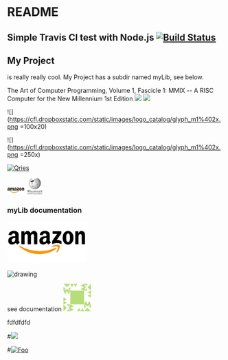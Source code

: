 # README

## Simple Travis CI test with Node.js [![Build Status](https://travis-ci.org/mgemard/travis-test.svg?branch=master)](https://travis-ci.org/mgemard/travis-test)

## My Project

is really really cool. My Project has a subdir named myLib, see below.


The Art of Computer Programming, Volume 1, Fascicle 1: MMIX -- A RISC Computer for the New Millennium 1st Edition
[![](https://images-na.ssl-images-amazon.com/images/I/51sS0cybQKL._SX333_BO1,204,203,200_.jpg)](https://www.amazon.com/Art-Computer-Programming-Fascicle-Millennium/dp/0201853922/ref=rtpb_2/132-4480868-9513521)
[![](https://cfl.dropboxstatic.com/static/images/logo_catalog/glyph_m1%402x.png)](https://www.dropbox.com/home)


![](https://cfl.dropboxstatic.com/static/images/logo_catalog/glyph_m1%402x.png =100x20)

![](https://cfl.dropboxstatic.com/static/images/logo_catalog/glyph_m1%402x.png =250x)



 <a href="https://www.amazon.com/Art-Computer-Programming-Fascicle-Millennium/dp/0201853922/ref=rtpb_2/132-4480868-9513521">
	 <img alt="Qries" src="https://images-na.ssl-images-amazon.com/images/I/51sS0cybQKL._SX333_BO1,204,203,200_.jpg"
	 width=150">
</a>		

<p float="left">	  
<img src="https://github.com/mgemard/travis-test/blob/master/amazon.jpg.jpg" alt="drawing" width="40"/>
<img src="https://github.com/mgemard/travis-test/blob/master/wikipedia.jpeg.jpeg" alt="drawing" width="40"/>
</p>
													      

### myLib documentation


![](https://github.com/mgemard/travis-test/blob/master/amazon.jpg.jpg)


<img src="https://cfl.dropboxstatic.com/static/images/logo_catalog/glyph_m1%402x.png" alt="drawing" width="20"/>

see documentation [![test](https://github.com/mgemard/travis-test/blob/master/avatar_stackoverflow.png)](mylib.md)

fdfdfdfd

#[<img src="http://www.google.com.au/images/nav_logo7.png">](http://google.com.au/)

#[![Foo](http://www.google.com.au/images/nav_logo7.png)](http://google.com.au/)
	
